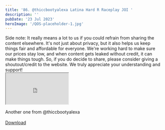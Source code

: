```yaml
---
title: '86. @thiccbootyalexa Latina Hard R Raceplay JOI '
description: ''
pubDate: '23 Jul 2023'
heroImage: '/QOS-placeholder-1.jpg'
---
```

<div class="video_paragraph_header"> Side note: It really means a lot to us if you could refrain from sharing the content elsewhere. It's not just about privacy, but it also helps us keep things fair and affordable for everyone. We're working hard to make sure our prices stay low, and when content gets leaked without credit, it can make things tough. So, if you do decide to share, please consider giving a shoutout/credit to the website. We truly appreciate your understanding and support!</div>

<iframe src="https://drive.google.com/file/d/1jMcTowk_rJwh29N81LKlN32u3RLes9lz/preview" width="200" height="100" allow="autoplay" allowfullscreen="allowfullscreen"></iframe>

Another one from @thiccbootyalexa
<br>
<br>
<a class="read_more" href="https://drive.google.com/file/d/1jMcTowk_rJwh29N81LKlN32u3RLes9lz/view?usp=sharing">Download</a>